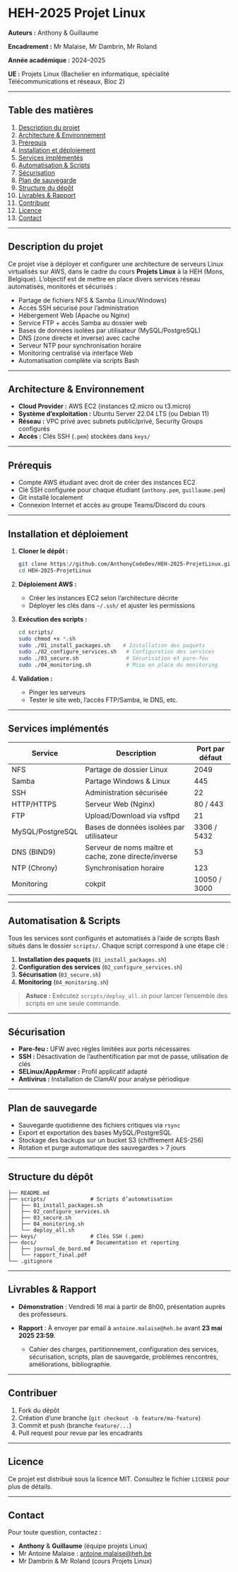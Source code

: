 # HEH-2025 Projet Linux

**Auteurs :** Anthony & Guillaume

**Encadrement :** Mr Malaise, Mr Dambrin, Mr Roland

**Année académique :** 2024–2025

**UE :** Projets Linux (Bachelier en informatique, spécialité Télécommunications et réseaux, Bloc 2)

---

## Table des matières

1. [Description du projet](#description-du-projet)
2. [Architecture & Environnement](#architecture--environnement)
3. [Prérequis](#prérequis)
4. [Installation et déploiement](#installation-et-déploiement)
5. [Services implémentés](#services-implémentés)
6. [Automatisation & Scripts](#automatisation--scripts)
7. [Sécurisation](#sécurisation)
8. [Plan de sauvegarde](#plan-de-sauvegarde)
9. [Structure du dépôt](#structure-du-dépôt)
10. [Livrables & Rapport](#livrables--rapport)
11. [Contribuer](#contribuer)
12. [Licence](#licence)
13. [Contact](#contact)

---

## Description du projet

Ce projet vise à déployer et configurer une architecture de serveurs Linux virtualisés sur AWS, dans le cadre du cours **Projets Linux** à la HEH (Mons, Belgique).
L’objectif est de mettre en place divers services réseau automatisés, monitorés et sécurisés :

* Partage de fichiers NFS & Samba (Linux/Windows)
* Accès SSH sécurisé pour l’administration
* Hébergement Web (Apache ou Nginx)
* Service FTP + accès Samba au dossier web
* Bases de données isolées par utilisateur (MySQL/PostgreSQL)
* DNS (zone directe et inverse) avec cache
* Serveur NTP pour synchronisation horaire
* Monitoring centralisé via interface Web
* Automatisation complète via scripts Bash

---

## Architecture & Environnement

* **Cloud Provider :** AWS EC2 (instances t2.micro ou t3.micro)
* **Système d’exploitation :** Ubuntu Server 22.04 LTS (ou Debian 11)
* **Réseau :** VPC privé avec subnets public/privé, Security Groups configurés
* **Accès :** Clés SSH (`.pem`) stockées dans `keys/`

---

## Prérequis

* Compte AWS étudiant avec droit de créer des instances EC2
* Clé SSH configurée pour chaque étudiant (`anthony.pem`, `guillaume.pem`)
* Git installé localement
* Connexion Internet et accès au groupe Teams/Discord du cours

---

## Installation et déploiement

1. **Cloner le dépôt :**

   ```bash
   git clone https://github.com/AnthonyCodeDev/HEH-2025-ProjetLinux.git
   cd HEH-2025-ProjetLinux
   ```
2. **Déploiement AWS :**

   * Créer les instances EC2 selon l’architecture décrite
   * Déployer les clés dans `~/.ssh/` et ajuster les permissions
3. **Exécution des scripts :**

   ```bash
   cd scripts/
   sudo chmod +x *.sh
   sudo ./01_install_packages.sh    # Installation des paquets
   sudo ./02_configure_services.sh   # Configuration des services
   sudo ./03_secure.sh               # Sécurisation et pare-feu
   sudo ./04_monitoring.sh           # Mise en place du monitoring
   ```
4. **Validation :**

   * Pinger les serveurs
   * Tester le site web, l’accès FTP/Samba, le DNS, etc.

---

## Services implémentés

| Service          | Description                                           | Port par défaut |
| ---------------- | ----------------------------------------------------- | --------------- |
| NFS              | Partage de dossier Linux                              | 2049            |
| Samba            | Partage Windows & Linux                               | 445             |
| SSH              | Administration sécurisée                              | 22              |
| HTTP/HTTPS       | Serveur Web (Nginx)                                   | 80 / 443        |
| FTP              | Upload/Download via vsftpd                            | 21              |
| MySQL/PostgreSQL | Bases de données isolées par utilisateur              | 3306 / 5432     |
| DNS (BIND9)      | Serveur de noms maître et cache, zone directe/inverse | 53              |
| NTP (Chrony)     | Synchronisation horaire                               | 123             |
| Monitoring       | cokpit                                                | 10050 / 3000    |

---

## Automatisation & Scripts

Tous les services sont configurés et automatisés à l’aide de scripts Bash situés dans le dossier `scripts/`.
Chaque script correspond à une étape clé :

1. **Installation des paquets** (`01_install_packages.sh`)
2. **Configuration des services** (`02_configure_services.sh`)
3. **Sécurisation** (`03_secure.sh`)
4. **Monitoring** (`04_monitoring.sh`)

> **Astuce :** Exécutez `scripts/deploy_all.sh` pour lancer l’ensemble des scripts en une seule commande.

---

## Sécurisation

* **Pare-feu :** UFW avec règles limitées aux ports nécessaires
* **SSH :** Désactivation de l’authentification par mot de passe, utilisation de clés
* **SELinux/AppArmor :** Profil applicatif adapté
* **Antivirus :** Installation de ClamAV pour analyse périodique

---

## Plan de sauvegarde

* Sauvegarde quotidienne des fichiers critiques via `rsync`
* Export et exportation des bases MySQL/PostgreSQL
* Stockage des backups sur un bucket S3 (chiffrement AES-256)
* Rotation et purge automatique des sauvegardes > 7 jours

---

## Structure du dépôt

```
├── README.md
├── scripts/              # Scripts d’automatisation
│   ├── 01_install_packages.sh
│   ├── 02_configure_services.sh
│   ├── 03_secure.sh
│   ├── 04_monitoring.sh
│   └── deploy_all.sh
├── keys/                 # Clés SSH (.pem)
├── docs/                 # Documentation et reporting
│   ├── journal_de_bord.md
│   └── rapport_final.pdf
└── .gitignore
```

---

## Livrables & Rapport

* **Démonstration** : Vendredi 16 mai à partir de 8h00, présentation auprès des professeurs.
* **Rapport** : À envoyer par email à `antoine.malaise@heh.be` avant **23 mai 2025 23:59**.

  * Cahier des charges, partitionnement, configuration des services, sécurisation, scripts, plan de sauvegarde, problèmes rencontrés, améliorations, bibliographie.

---

## Contribuer

1. Fork du dépôt
2. Création d’une branche (`git checkout -b feature/ma-feature`)
3. Commit et push (branche `feature/...`)
4. Pull request pour revue par les encadrants

---

## Licence

Ce projet est distribué sous la licence MIT. Consultez le fichier `LICENSE` pour plus de détails.

---

## Contact

Pour toute question, contactez :

* **Anthony** & **Guillaume** (équipe projets Linux)
* Mr Antoine Malaise : [antoine.malaise@heh.be](mailto:antoine.malaise@heh.be)
* Mr Dambrin & Mr Roland (cours Projets Linux)
